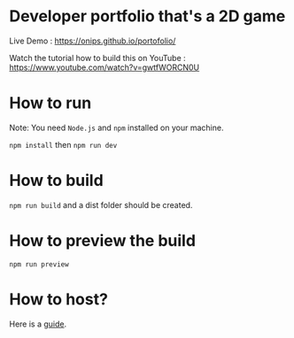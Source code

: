 # Developer portfolio that's a 2D game

Live Demo : https://onips.github.io/portofolio/

Watch the tutorial how to build this on YouTube : https://www.youtube.com/watch?v=gwtfWORCN0U


# How to run

Note: You need `Node.js` and `npm` installed on your machine.

`npm install` then `npm run dev`

# How to build

`npm run build` and a dist folder should be created.

# How to preview the build

`npm run preview`

# How to host?

Here is a [guide](HOW_TO_DEPLOY.MD).
